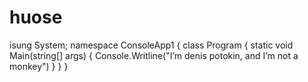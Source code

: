# huose
isung System;
namespace ConsoleApp1
{
class Program
{
static void Main(string[] args)
{
Console.Writline("I’m denis potokin, and I’m not a monkey")
}
}
}
